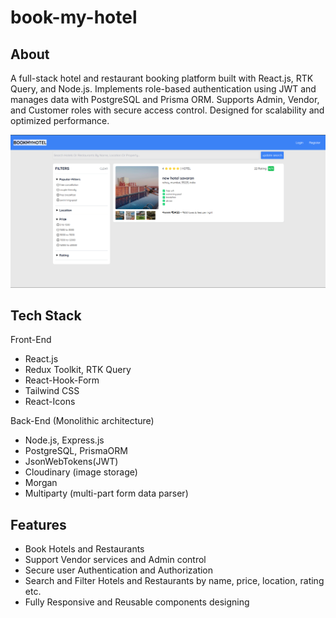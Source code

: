 # book-my-hotel

## About

A full-stack hotel and restaurant booking platform built with React.js, RTK Query, and Node.js. Implements role-based authentication using JWT and manages data with PostgreSQL and Prisma ORM. Supports Admin, Vendor, and Customer roles with secure access control. Designed for scalability and optimized performance.

![Book My Hotel Demo PNG](BOOKMYHOTEL.png)

## Tech Stack

Front-End

- React.js
- Redux Toolkit, RTK Query
- React-Hook-Form
- Tailwind CSS
- React-Icons

Back-End (Monolithic architecture)

- Node.js, Express.js
- PostgreSQL, PrismaORM
- JsonWebTokens(JWT)
- Cloudinary (image storage)
- Morgan
- Multiparty (multi-part form data parser)

## Features

- Book Hotels and Restaurants
- Support Vendor services and Admin control
- Secure user Authentication and Authorization
- Search and Filter Hotels and Restaurants by name, price, location, rating etc.
- Fully Responsive and Reusable components designing
